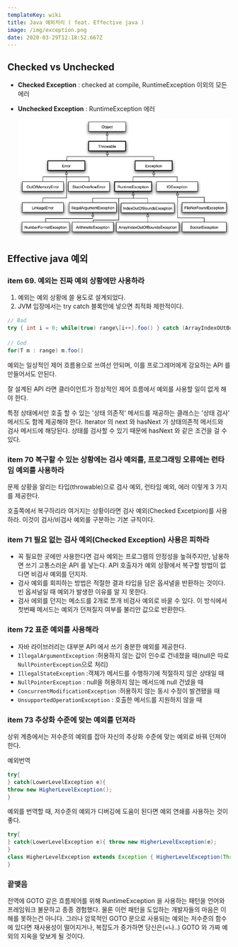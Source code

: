 ```yaml
---
templateKey: wiki
title: Java 예외처리 ( feat. Effective java )
image: /img/exception.png
date: 2020-03-29T12:18:52.667Z
---
```

## Checked vs Unchecked

* **Checked Exception** : checked at compile, RuntimeException 이외의 모든 에러
* **Unchecked Exception** : RuntimeException 에러

  ![](/img/exception.png)

## Effective java 예외

### item 69. 예외는 진짜 예외 상황에만 사용하라

1. 예외는 예외 상황에 쓸 용도로 설계되었다.
2. JVM 입장에서는 try catch 블록안에 넣으면 최적화 제한적이다.

```java
// Bad 
try { int i = 0; while(true) range\[i++].foo() } catch (ArrayIndexOUtBoundsException e) { // sth }

// God
for(T m : range) m.foo()
```

예외는 일상적인 제어 흐름용으로 쓰여선 안되며, 이를 프로그레머에게 강요하는 API 를 만들어서도 안된다.

잘 설계된 API 라면 클라이언트가 정상적인 제어 흐름에서 예외를 사용할 일이 없게 해야 한다.

특정 상태에서만 호출 할 수 있는 '상태 의존적' 메서드를 재공하는 클래스는 '상태 검사' 메서드도 함께 제공해야 한다. Iterator 의 next 와 hasNext 가 상태의존적 메서드와 검사 메서드에 해당된다. 상태를 검사할 수 있기 때문에 hasNext 와 같은 조건을 걸 수 있다.

### item 70 복구할 수 있는 상황에는 검사 예외를, 프로그래밍 오류에는 런타임 예외를 사용하라

문제 상황을 알리는 타입(throwable)으로 검사 예외, 런타임 예외, 에러 이렇게 3 가지를 제공한다.

호출쪽에서 복구하리라 여거지는 상황이라면 검사 예외(Checked Excetpion)를 사용하라. 이것이 검사/비검사 예외를 구분하는 기본 규칙이다.

### item 71 필요 없는 검사 예외(Checked Exception) 사용은 피하라

* 꼭 필요한 곳에만 사용한다면 검사 예외는 프로그램의 안정성을 높혀주지만, 남용하면 쓰기 고통스러운 API 를 낳는다. API 호출자가 예외 상황에서 복구할 방법이 없다면 비검사 예외를 던지자.
* 검사 예외를 회피하는 방법은 적절한 결과 타입을 담은 옵셔녈을 반환하는 것이다. 빈 옵셔널일 때 예외가 발생한 이유를 알 지 못한다.
* 검사 에외를 던지는 메소드를 2개로 쪼개 비검사 예외로 바꿀 수 있다. 이 방식에서 첫번째 메서드는 예외가 던져질지 여부를 불리안 값으로 반환한다.

### item 72 표준 예외를 사용해라

* 자바 라이브러리는 대부분 API 에서 쓰기 충분한 예외를 제공한다.
* `IllegalArgumentException` :허용하지 않는 값이 인수로 건네졌을 때(null은 따로 `NullPointerException`으로 처리)
* `IllegalStateException` :객체가 메서드를 수행하기에 적절하지 않은 상태일 때
* `NullPointerException` : null을 허용하지 않는 메서드에 null 건넸을 때
* `ConcurrentModificationException` :허용하지 않는 동시 수정이 발견됐을 때
* `UnsupportedOperationException` : 호출한 메서드를 지원하지 않을 때

### item 73 추상화 수준에 맞는 예외를 던져라

상위 계층에서는 저수준의 예외를 잡아 자신의 추상화 수준에 맞는 예외로 바꿔 던져야 한다.

예외번역

```java
try{
} catch(LowerLevelException e){ 
throw new HigherLevelException();
}
```

예외를 번역할 때, 저수준의 예외가 디버깅에 도움이 된다면 예외 연쇄를 사용하는 것이 좋다.

```java
try{
} catch(LowerLevelException e){ throw new HigherLevelException(e);
}
class HigherLevelException extends Exception { HigherLevelException(Throwable throwable){ super(throwable); }
}
```

### 끝맺음

전역에 GOTO 같은 흐름제어를 위해 RuntimeException 을 사용하는 패턴을 언어와 프레임워크 불문하고 종종 경험했다. 물론 이런 패턴을 도입하는 개발자들의 마음은 이해를 못하는건 아니다. 그러나 암묵적인 GOTO 문으로 사용되는 예외는 저수준의 함수에 있다면 재사용성이 떨어지거나,  복잡도가 증가하면 당신은(=나..) GOTO  와 가짜 예외의 지옥을 맞보게 될 것이다.
